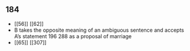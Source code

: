 ## 184
- [[56]] [[62]] 
- B takes the opposite meaning of an ambiguous sentence and accepts A’s statement 196 288 as a proposal of marriage
- [[65]] [[307]] 

